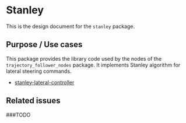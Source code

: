# Stanley

This is the design document for the `stanley` package.

## Purpose / Use cases
This package provides the library code used by the nodes of the `trajectory_follower_nodes` package. It implements Stanley algorithm for lateral steering commands.

 - [stanley-lateral-controller](stanley_lateral_controller.md)

 ## Related issues

 ###TODO